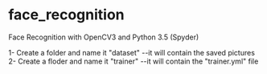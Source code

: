 # face_recognition
Face Recognition with OpenCV3 and Python 3.5 (Spyder)

1- Create a folder and name it "dataset" --it will contain the saved pictures
2- Create a floder and name it "trainer" --it will contain the "trainer.yml" file
